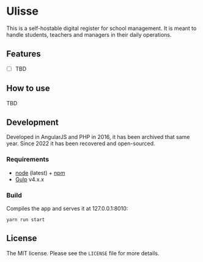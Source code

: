 # Ulisse
This is a self-hostable digital register for school management. It is meant to handle students, teachers and managers in their daily operations.

## Features
- [ ] TBD

## How to use
TBD

## Development
Developed in AngularJS and PHP in 2016, it has been archived that same year. Since 2022 it has been recovered and open-sourced.

### Requirements
- [node](https://nodejs.org/) (latest) + [npm](https://www.npmjs.com/)
- [Gulp](https://gulpjs.com/) v4.x.x

### Build
Compiles the app and serves it at 127.0.0.1:8010:
```shell
yarn run start
```


## License
The MIT license. Please see the `LICENSE` file for more details.
